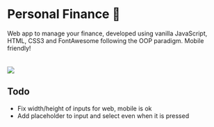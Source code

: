 # <h1>Personal Finance 🧾</h1>

Web app to manage your finance, developed using vanilla JavaScript, HTML, CSS3 and FontAwesome following the OOP paradigm. Mobile friendly!<br>
<br><br>
<img src="https://i.imgur.com/7FdqhVE.png"></img>

<h2>Todo</h2>
<ul>
  <li>Fix width/height of inputs for web, mobile is ok</li>
  <li>Add placeholder to input and select even when it is pressed</li>
</ul>
